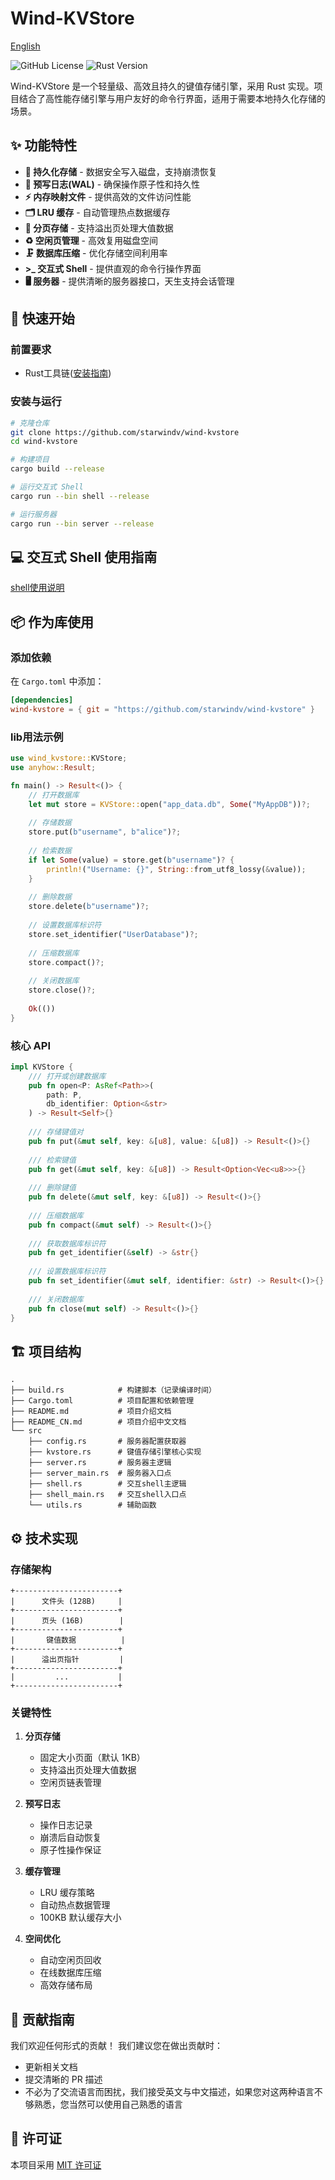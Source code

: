 # Wind-KVStore

[English](https://github.com/StarWindv/Wind-KVStore/blob/main/README.md)

![GitHub License](https://img.shields.io/badge/license-MIT-blue.svg)
![Rust Version](https://img.shields.io/badge/rust-1.85%2B-orange)

Wind-KVStore 是一个轻量级、高效且持久的键值存储引擎，采用 Rust 实现。项目结合了高性能存储引擎与用户友好的命令行界面，适用于需要本地持久化存储的场景。

## ✨ 功能特性

- **📁 持久化存储** - 数据安全写入磁盘，支持崩溃恢复
- **📝 预写日志(WAL)** - 确保操作原子性和持久性
- **⚡ 内存映射文件** - 提供高效的文件访问性能
- **🗂️ LRU 缓存** - 自动管理热点数据缓存
- **🔢 分页存储** - 支持溢出页处理大值数据
- **♻️ 空闲页管理** - 高效复用磁盘空间
- **🗜️ 数据库压缩** - 优化存储空间利用率
- **>_ 交互式 Shell** - 提供直观的命令行操作界面
- **🖥️ 服务器** - 提供清晰的服务器接口，天生支持会话管理

## 🚀 快速开始

### 前置要求

- Rust工具链([安装指南](https://www.rust-lang.org/tools/install))

### 安装与运行

```bash
# 克隆仓库
git clone https://github.com/starwindv/wind-kvstore
cd wind-kvstore

# 构建项目
cargo build --release

# 运行交互式 Shell
cargo run --bin shell --release

# 运行服务器
cargo run --bin server --release
```

## 💻 交互式 Shell 使用指南
[shell使用说明](https://github.com/starwindv/wind-kvstore/doc/readme_shell.md)

## 📦 作为库使用

### 添加依赖

在 `Cargo.toml` 中添加：

```toml
[dependencies]
wind-kvstore = { git = "https://github.com/starwindv/wind-kvstore" }
```

### lib用法示例

```rust
use wind_kvstore::KVStore;
use anyhow::Result;

fn main() -> Result<()> {
    // 打开数据库
    let mut store = KVStore::open("app_data.db", Some("MyAppDB"))?;
    
    // 存储数据
    store.put(b"username", b"alice")?;
    
    // 检索数据
    if let Some(value) = store.get(b"username")? {
        println!("Username: {}", String::from_utf8_lossy(&value));
    }
    
    // 删除数据
    store.delete(b"username")?;
    
    // 设置数据库标识符
    store.set_identifier("UserDatabase")?;
    
    // 压缩数据库
    store.compact()?;
    
    // 关闭数据库
    store.close()?;
    
    Ok(())
}
```

### 核心 API

```rust
impl KVStore {
    /// 打开或创建数据库
    pub fn open<P: AsRef<Path>>(
        path: P, 
        db_identifier: Option<&str>
    ) -> Result<Self>{}
    
    /// 存储键值对
    pub fn put(&mut self, key: &[u8], value: &[u8]) -> Result<()>{}
    
    /// 检索键值
    pub fn get(&mut self, key: &[u8]) -> Result<Option<Vec<u8>>>{}
    
    /// 删除键值
    pub fn delete(&mut self, key: &[u8]) -> Result<()>{}
    
    /// 压缩数据库
    pub fn compact(&mut self) -> Result<()>{}
    
    /// 获取数据库标识符
    pub fn get_identifier(&self) -> &str{}
    
    /// 设置数据库标识符
    pub fn set_identifier(&mut self, identifier: &str) -> Result<()>{}
    
    /// 关闭数据库
    pub fn close(mut self) -> Result<()>{}
}
```

## 🏗️ 项目结构

```plaintext
.
├── build.rs            # 构建脚本（记录编译时间）
├── Cargo.toml          # 项目配置和依赖管理
├── README.md           # 项目介绍文档
├── README_CN.md        # 项目介绍中文文档
└── src
    ├── config.rs       # 服务器配置获取器
    ├── kvstore.rs      # 键值存储引擎核心实现
    ├── server.rs       # 服务器主逻辑
    ├── server_main.rs  # 服务器入口点
    ├── shell.rs        # 交互shell主逻辑
    ├── shell_main.rs   # 交互shell入口点
    └── utils.rs        # 辅助函数
```

## ⚙️ 技术实现

### 存储架构
```
+-----------------------+
|      文件头 (128B)     |
+-----------------------+
|      页头 (16B)        |
+-----------------------+
|       键值数据          |
+-----------------------+
|      溢出页指针         |
+-----------------------+
|         ...           |
+-----------------------+
```

### 关键特性

1. **分页存储**
    - 固定大小页面（默认 1KB）
    - 支持溢出页处理大值数据
    - 空闲页链表管理

2. **预写日志**
    - 操作日志记录
    - 崩溃后自动恢复
    - 原子性操作保证

3. **缓存管理**
    - LRU 缓存策略
    - 自动热点数据管理
    - 100KB 默认缓存大小

4. **空间优化**
    - 自动空闲页回收
    - 在线数据库压缩
    - 高效存储布局

## 🤝 贡献指南

我们欢迎任何形式的贡献！
我们建议您在做出贡献时：
- 更新相关文档
- 提交清晰的 PR 描述
- 不必为了交流语言而困扰，我们接受英文与中文描述，如果您对这两种语言不够熟悉，您当然可以使用自己熟悉的语言

## 📜 许可证

本项目采用 [MIT 许可证](https://github.com/StarWindv/Wind-KVStore/LICENSE)
